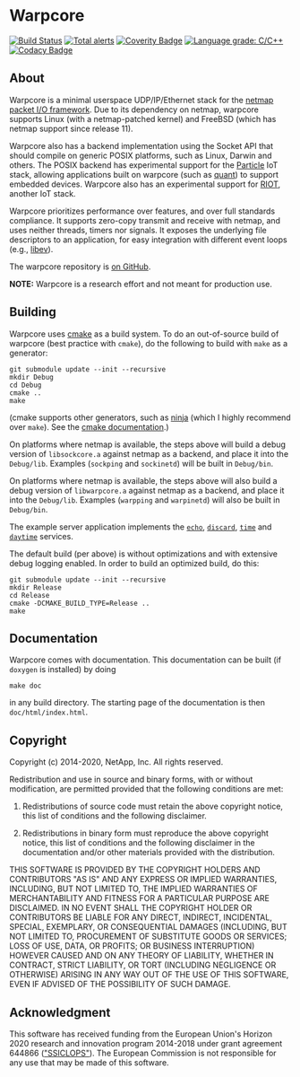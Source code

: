# Warpcore

[![Build Status](https://travis-ci.com/NTAP/warpcore.svg?branch=master)](https://travis-ci.com/NTAP/warpcore)
[![Total alerts](https://img.shields.io/lgtm/alerts/g/NTAP/warpcore.svg?logo=lgtm&logoWidth=18)](https://lgtm.com/projects/g/NTAP/warpcore/alerts/)
[![Coverity Badge](https://scan.coverity.com/projects/13162/badge.svg)](https://scan.coverity.com/projects/ntap-warpcore)
[![Language grade: C/C++](https://img.shields.io/lgtm/grade/cpp/g/NTAP/warpcore.svg?logo=lgtm&logoWidth=18)](https://lgtm.com/projects/g/NTAP/warpcore/context:cpp)
[![Codacy Badge](https://app.codacy.com/project/badge/Grade/58fdbf0fb0ef49608cbbd296e3e75698)](https://www.codacy.com/manual/larseggert/warpcore?utm_source=github.com&amp;utm_medium=referral&amp;utm_content=NTAP/warpcore&amp;utm_campaign=Badge_Grade)

## About

Warpcore is a minimal userspace UDP/IP/Ethernet stack for the [netmap packet
I/O framework](http://info.iet.unipi.it/~luigi/netmap/). Due to its dependency
on netmap, warpcore supports Linux (with a netmap-patched kernel) and FreeBSD
(which has netmap support since release 11).

Warpcore also has a backend implementation using the Socket API that should
compile on generic POSIX platforms, such as Linux, Darwin and others. The POSIX
backend has experimental support for the
[Particle](https://github.com/particle-iot/device-os) IoT stack, allowing
applications built on warpcore (such as [quant](https://github.com/NTAP/quant))
to support embedded devices. Warpcore also has an experimental support for
[RIOT](http://riot-os.org/), another IoT stack.

Warpcore prioritizes performance over features, and over full standards
compliance. It supports zero-copy transmit and receive with netmap, and uses
neither threads, timers nor signals. It exposes the underlying file descriptors
to an application, for easy integration with different event loops (e.g.,
[libev](http://software.schmorp.de/pkg/libev.html)).

The warpcore repository is [on GitHub](https://github.com/NTAP/warpcore).

**NOTE:** Warpcore is a research effort and not meant for production use.

## Building

Warpcore uses [cmake](https://cmake.org/) as a build system. To do an
out-of-source build of warpcore (best practice with `cmake`), do the following
to build with `make` as a generator:

    git submodule update --init --recursive
    mkdir Debug
    cd Debug
    cmake ..
    make

(cmake supports other generators, such as [ninja](https://ninja-build.org/)
(which I highly recommend over `make`). See the [cmake
documentation](https://cmake.org/cmake/help/latest/manual/cmake-generators.7.html).)

On platforms where netmap is available, the steps above will build a debug
version of `libsockcore.a` against netmap as a backend, and place it into the
`Debug/lib`. Examples (`sockping` and `sockinetd`) will be built in `Debug/bin`.

On platforms where netmap is available, the steps above will also build a debug
version of `libwarpcore.a` against netmap as a backend, and place it into the
`Debug/lib`. Examples (`warpping` and `warpinetd`) will also be built in
`Debug/bin`.

The example server application implements the
[`echo`](https://www.ietf.org/rfc/rfc862.txt),
[`discard`](https://www.ietf.org/rfc/rfc863.txt),
[`time`](https://www.ietf.org/rfc/rfc868.txt) and
[`daytime`](https://www.ietf.org/rfc/rfc867.txt) services.

The default build (per above) is without optimizations and with extensive debug
logging enabled. In order to build an optimized build, do this:

    git submodule update --init --recursive
    mkdir Release
    cd Release
    cmake -DCMAKE_BUILD_TYPE=Release ..
    make

## Documentation

Warpcore comes with documentation. This documentation can be built (if `doxygen`
is installed) by doing

    make doc

in any build directory. The starting page of the documentation is then
`doc/html/index.html`.

## Copyright

Copyright (c) 2014-2020, NetApp, Inc.
All rights reserved.

Redistribution and use in source and binary forms, with or without modification,
are permitted provided that the following conditions are met:

  1. Redistributions of source code must retain the above copyright notice, this
     list of conditions and the following disclaimer.

  2. Redistributions in binary form must reproduce the above copyright notice,
     this list of conditions and the following disclaimer in the documentation
     and/or other materials provided with the distribution.

THIS SOFTWARE IS PROVIDED BY THE COPYRIGHT HOLDERS AND CONTRIBUTORS "AS IS" AND
ANY EXPRESS OR IMPLIED WARRANTIES, INCLUDING, BUT NOT LIMITED TO, THE IMPLIED
WARRANTIES OF MERCHANTABILITY AND FITNESS FOR A PARTICULAR PURPOSE ARE
DISCLAIMED. IN NO EVENT SHALL THE COPYRIGHT HOLDER OR CONTRIBUTORS BE LIABLE FOR
ANY DIRECT, INDIRECT, INCIDENTAL, SPECIAL, EXEMPLARY, OR CONSEQUENTIAL DAMAGES
(INCLUDING, BUT NOT LIMITED TO, PROCUREMENT OF SUBSTITUTE GOODS OR SERVICES;
LOSS OF USE, DATA, OR PROFITS; OR BUSINESS INTERRUPTION) HOWEVER CAUSED AND ON
ANY THEORY OF LIABILITY, WHETHER IN CONTRACT, STRICT LIABILITY, OR TORT
(INCLUDING NEGLIGENCE OR OTHERWISE) ARISING IN ANY WAY OUT OF THE USE OF THIS
SOFTWARE, EVEN IF ADVISED OF THE POSSIBILITY OF SUCH DAMAGE.

## Acknowledgment

This software has received funding from the European Union's Horizon 2020
research and innovation program 2014-2018 under grant agreement 644866
(["SSICLOPS"](https://ssiclops.eu/)). The European Commission is not responsible
for any use that may be made of this software.

[/a/]: # (@example ping.c)
[/b/]: # (@example inetd.c)
